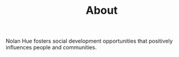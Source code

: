 ---
title: About
values:
  - Professional Development
  - Empowerment
  - Youth
  - Excellence
  - Integrity
  - Growth
stats:
  - value: 30
    label: Members
  - value: 200
    label: Alumni
  - value: 8
    label: Events <br/> Hosted
  - value: 4
    label: Years
  - value: 12
    label: Partners
button:
  text: Read more
  link: "#"
body: Nolan Hue fosters social development opportunities that positively influences people and communities. 
 
---